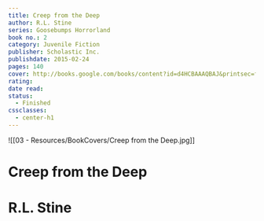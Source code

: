 ```yaml
---
title: Creep from the Deep
author: R.L. Stine
series: Goosebumps Horrorland
book no.: 2
category: Juvenile Fiction
publisher: Scholastic Inc.
publishdate: 2015-02-24
pages: 140
cover: http://books.google.com/books/content?id=d4HCBAAAQBAJ&printsec=frontcover&img=1&zoom=1&edge=curl&source=gbs_api
rating: 
date read: 
status:
  - Finished
cssclasses:
  - center-h1
---
```

![[03 - Resources/BookCovers/Creep from the Deep.jpg]]
# Creep from the Deep
# R.L. Stine